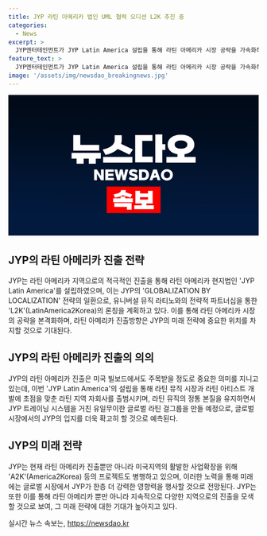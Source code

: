 ```yaml
---
title: JYP 라틴 아메리카 법인 UML 협력 오디션 L2K 추진 중
categories:
  - News
excerpt: >
  JYP엔터테인먼트가 JYP Latin America 설립을 통해 라틴 아메리카 시장 공략을 가속화하고 라틴 뮤직의 글로벌화에 주력할 예정이다. 이는 지난 년에 걸친 미국 시장 진출을 토대로, 라틴 아메리카 시장으로의 확장이라는 의미를 갖는다. L2K를 통해 유니버설 뮤직 라티노와 전략적 파트너십을 맺으며, JYP 트레이닝 시스템을 통해 라틴 걸 그룹을 출범할 예정으로, 이에 관한 소식은 3분기에 본격적으로 공개될 예정이다.
feature_text: >
  JYP엔터테인먼트가 JYP Latin America 설립을 통해 라틴 아메리카 시장 공략을 가속화하고 라틴 뮤직의 글로벌화에 주력할 예정이다. 이는 지난 년에 걸친 미국 시장 진출을 토대로, 라틴 아메리카 시장으로의 확장이라는 의미를 갖는다. L2K를 통해 유니버설 뮤직 라티노와 전략적 파트너십을 맺으며, JYP 트레이닝 시스템을 통해 라틴 걸 그룹을 출범할 예정으로, 이에 관한 소식은 3분기에 본격적으로 공개될 예정이다.
image: '/assets/img/newsdao_breakingnews.jpg'
---
```


<p><img src="/assets/img/newsdao_breakingnews.jpg" alt="ranknews 속보" /></p>

<h2 data-ke-size="size26">JYP의 라틴 아메리카 진출 전략</h2>

<p>JYP는 라틴 아메리카 지역으로의 적극적인 진출을 통해 라틴 아메리카 현지법인 'JYP Latin America'를 설립하였으며, 이는 JYP의 'GLOBALIZATION BY LOCALIZATION' 전략의 일환으로, 유니버설 뮤직 라티노와의 전략적 파트너십을 통한 'L2K'(LatinAmerica2Korea)의 론칭을 계획하고 있다. 이를 통해 라틴 아메리카 시장의 공략을 본격화하며, 라틴 아메리카 진출방향은 JYP의 미래 전략에 중요한 위치를 차지할 것으로 기대된다.</p>

<p><p data-ke-size="size16"></p>

<h2 data-ke-size="size24">JYP의 라틴 아메리카 진출의 의의</h2>

<p>JYP의 라틴 아메리카 진출은 미국 빌보드에서도 주목받을 정도로 중요한 의미를 지니고 있는데, 이번 'JYP Latin America'의 설립을 통해 라틴 뮤직 시장과 라틴 아티스트 개발에 초점을 맞춘 라틴 지역 자회사를 출범시키며, 라틴 뮤직의 정통 본질을 유지하면서 JYP 트레이닝 시스템을 거친 유일무이한 글로벌 라틴 걸그룹을 만들 예정으로, 글로벌 시장에서의 JYP의 입지를 더욱 확고히 할 것으로 예측된다.</p>

<p><p data-ke-size="size16"></p>

<h2 data-ke-size="size24">JYP의 미래 전략</h2>

<p>JYP는 현재 라틴 아메리카 진출뿐만 아니라 미국지역의 활발한 사업확장을 위해 'A2K'(America2Korea) 등의 프로젝트도 병행하고 있으며, 이러한 노력을 통해 미래에는 글로벌 시장에서 JYP가 한층 더 강력한 영향력을 행사할 것으로 전망된다. JYP는 또한 이를 통해 라틴 아메리카 뿐만 아니라 지속적으로 다양한 지역으로의 진출을 모색할 것으로 보여, 그 미래 전략에 대한 기대가 높아지고 있다.</p>

<p><p data-ke-size="size16"></p>
실시간 뉴스 속보는, <a href="https://newsdao.kr" rel="dofollow">https://newsdao.kr</a>


